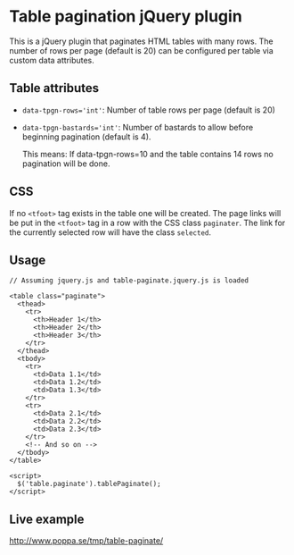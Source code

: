 Table pagination jQuery plugin
==============================

This is a jQuery plugin that paginates HTML tables with many rows.
The number of rows per page (default is 20) can be configured per table via
custom data attributes.

Table attributes
----------------

  * `data-tpgn-rows='int'`: Number of table rows per page (default is 20)
  * `data-tpgn-bastards='int'`: Number of bastards to allow before beginning
    pagination (default is 4).
    
    This means: If data-tpgn-rows=10 and the table contains 14 rows no 
    pagination will be done.

CSS
----------------

If no `<tfoot>` tag exists in the table one will be created. The page links
will be put in the `<tfoot>` tag in a row with the CSS class `paginater`. 
The link for the currently selected row will have the class `selected`.

Usage
----------------

    // Assuming jquery.js and table-paginate.jquery.js is loaded
    
    <table class="paginate">
      <thead>
        <tr>
          <th>Header 1</th>
          <th>Header 2</th>
          <th>Header 3</th>
        </tr>
      </thead>
      <tbody>
        <tr>
          <td>Data 1.1</td>
          <td>Data 1.2</td>
          <td>Data 1.3</td>
        </tr>
        <tr>
          <td>Data 2.1</td>
          <td>Data 2.2</td>
          <td>Data 2.3</td>
        </tr>
        <!-- And so on -->
      </tbody>
    </table>
    
    <script>
      $('table.paginate').tablePaginate();
    </script>
    
Live example
-----------------

http://www.poppa.se/tmp/table-paginate/
